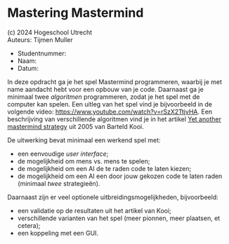 # Mastering Mastermind


(c) 2024 Hogeschool Utrecht  
Auteurs: Tijmen Muller

* Studentnummer: 
* Naam: 
* Datum: 


In deze opdracht ga je het spel Mastermind programmeren, waarbij je met name
aandacht hebt voor een opbouw van je code. Daarnaast ga je minimaal twee
_algoritmen_ programmeren, zodat je het spel met de computer kan spelen.
Een uitleg van het spel vind je bijvoorbeeld in de volgende video:
https://www.youtube.com/watch?v=rSzX2TtjvHA. Een beschrijving van verschillende
algoritmen vind je in het artikel 
[Yet another mastermind strategy](https://research.rug.nl/en/publications/yet-another-mastermind-strategy)
uit 2005 van Barteld Kooi.

De uitwerking bevat minimaal een werkend spel met:

* een eenvoudige _user interface_;
* de mogelijkheid om mens vs. mens te spelen;
* de mogelijkheid om een AI de te raden code te laten kiezen;
* de mogelijkheid om een AI een door jouw gekozen code te laten raden (minimaal _twee_ strategieën).

Daarnaast zijn er veel optionele uitbreidingsmogelijkheden, bijvoorbeeld:
* een validatie op de resultaten uit het artikel van Kooi;
* verschillende varianten van het spel (meer pionnen, meer plaatsen, et cetera);
* een koppeling met een GUI.
